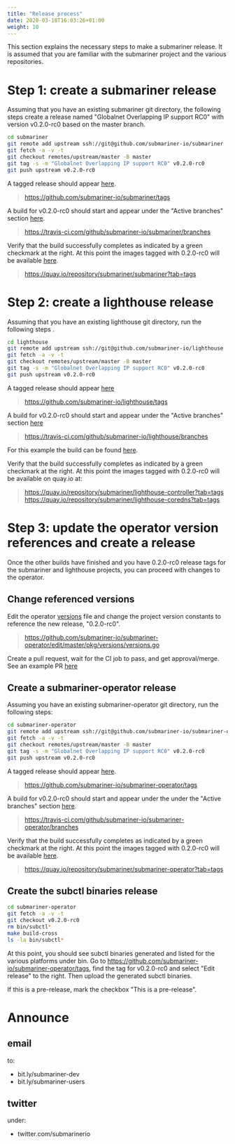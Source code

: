 ```yaml
---
title: "Release process"
date: 2020-03-18T16:03:26+01:00
weight: 10
---
```


This section explains the necessary steps to make a submariner release.
It is assumed that you are familiar with the submariner project and the various repositories.


# Step 1: create a submariner release


Assuming that you have an existing submariner git directory, the following steps create a release named "Globalnet Overlapping IP support RC0" with version v0.2.0-rc0 based on the master branch.

```bash
cd submariner
git remote add upstream ssh://git@github.com/submariner-io/submariner
git fetch -a -v -t
git checkout remotes/upstream/master -B master
git tag -s -m "Globalnet Overlapping IP support RC0" v0.2.0-rc0
git push upstream v0.2.0-rc0
```

A tagged release should appear [here](https://github.com/submariner-io/submariner/tags).

> https://github.com/submariner-io/submariner/tags

A build for v0.2.0-rc0 should start and appear under the "Active branches" section [here](https://travis-ci.com/github/submariner-io/submariner/branches).

> https://travis-ci.com/github/submariner-io/submariner/branches

Verify that the build successfully completes as indicated by a green checkmark at the right. At this point the images tagged with 0.2.0-rc0 will be available [here](https://quay.io/repository/submariner/submariner?tab=tags).

> https://quay.io/repository/submariner/submariner?tab=tags

<!-- TODO(mangelajo) https://github.com/submariner-io/submariner-website/issues/46 -->


# Step 2: create a lighthouse release

Assuming that you have an existing lighthouse git directory, run the following steps .

```bash
cd lighthouse
git remote add upstream ssh://git@github.com/submariner-io/lighthouse
git fetch -a -v -t
git checkout remotes/upstream/master -B master
git tag -s -m "Globalnet Overlapping IP support RC0" v0.2.0-rc0
git push upstream v0.2.0-rc0
```

A tagged release should appear [here](https://github.com/submariner-io/lighthouse/tags)

> https://github.com/submariner-io/lighthouse/tags

A build for v0.2.0-rc0 should start and appear under the "Active branches" section [here](https://travis-ci.com/github/submariner-io/lighthouse/branches)

> https://travis-ci.com/github/submariner-io/lighthouse/branches

For this example the build can be found [here](https://travis-ci.com/github/submariner-io/lighthouse/builds/153946391).

Verify that the build successfully completes as indicated by a green checkmark at the right. At this point the images tagged with 0.2.0-rc0 will be available on quay.io at:

> https://quay.io/repository/submariner/lighthouse-controller?tab=tags
> https://quay.io/repository/submariner/lighthouse-coredns?tab=tags

<!-- TODO: Aswin: the openshift-coredns part -->

# Step 3: update the operator version references and create a release

Once the other builds have finished and you have 0.2.0-rc0 release tags for the submariner and lighthouse projects, you can proceed with changes to the operator.

## Change referenced versions

Edit the operator [versions](https://github.com/submariner-io/submariner-operator/edit/master/pkg/versions/versions.go) file and change the project version constants to reference the new release, "0.2.0-rc0".

> https://github.com/submariner-io/submariner-operator/edit/master/pkg/versions/versions.go

Create a pull request, wait for the CI job to pass, and get approval/merge. See an example PR [here](https://github.com/submariner-io/submariner-operator/pull/276)


## Create a submariner-operator release

Assuming you have an existing submariner-operator git directory, run the following steps:

```bash
cd submariner-operator
git remote add upstream ssh://git@github.com/submariner-io/submariner-operator
git fetch -a -v -t
git checkout remotes/upstream/master -B master
git tag -s -m "Globalnet Overlapping IP support RC0" v0.2.0-rc0
git push upstream v0.2.0-rc0
```

A tagged release should appear [here](https://github.com/submariner-io/submariner-operator/tags).

> https://github.com/submariner-io/submariner-operator/tags

A build for v0.2.0-rc0 should start and appear under the under the "Active branches" section [here](https://travis-ci.com/github/submariner-io/submariner-operator/branches).

> https://travis-ci.com/github/submariner-io/submariner-operator/branches

Verify that the build successfully completes as indicated by a green checkmark at the right.
At this point the images tagged with 0.2.0-rc0 will be available [here](https://quay.io/repository/submariner/submariner-operator?tab=tags).

> https://quay.io/repository/submariner/submariner-operator?tab=tags


## Create the subctl binaries release

```bash
cd submariner-operator
git fetch -a -v -t
git checkout v0.2.0-rc0
rm bin/subctl*
make build-cross
ls -la bin/subctl*
```
At this point, you should see subctl binaries generated and listed for the various platforms under bin.
Go to https://github.com/submariner-io/submariner-operator/tags, find the tag for v0.2.0-rc0 and select "Edit release" to the right. Then upload the generated subctl binaries.

If this is a pre-release, mark the checkbox "This is a pre-release".

# Announce

## email

to:
* bit.ly/submariner-dev
* bit.ly/submariner-users

## twitter

under:
* twitter.com/submarinerio

